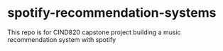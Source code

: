 # spotify-recommendation-systems
This repo is for CIND820 capstone project building a music recommendation system with spotify
